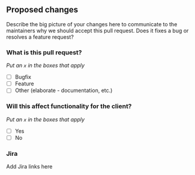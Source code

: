 ## Proposed changes
Describe the big picture of your changes here to communicate to the maintainers why we should accept this pull request. Does it fixes a bug or resolves a feature request?

### What is this pull request?
*_Put an `x` in the boxes that apply_*
- [ ] Bugfix
- [ ] Feature
- [ ] Other (elaborate - documentation, etc.)

### Will this affect functionality for the client?
*_Put an `x` in the boxes that apply_*
- [ ] Yes
- [ ] No

### Jira
Add Jira links here
